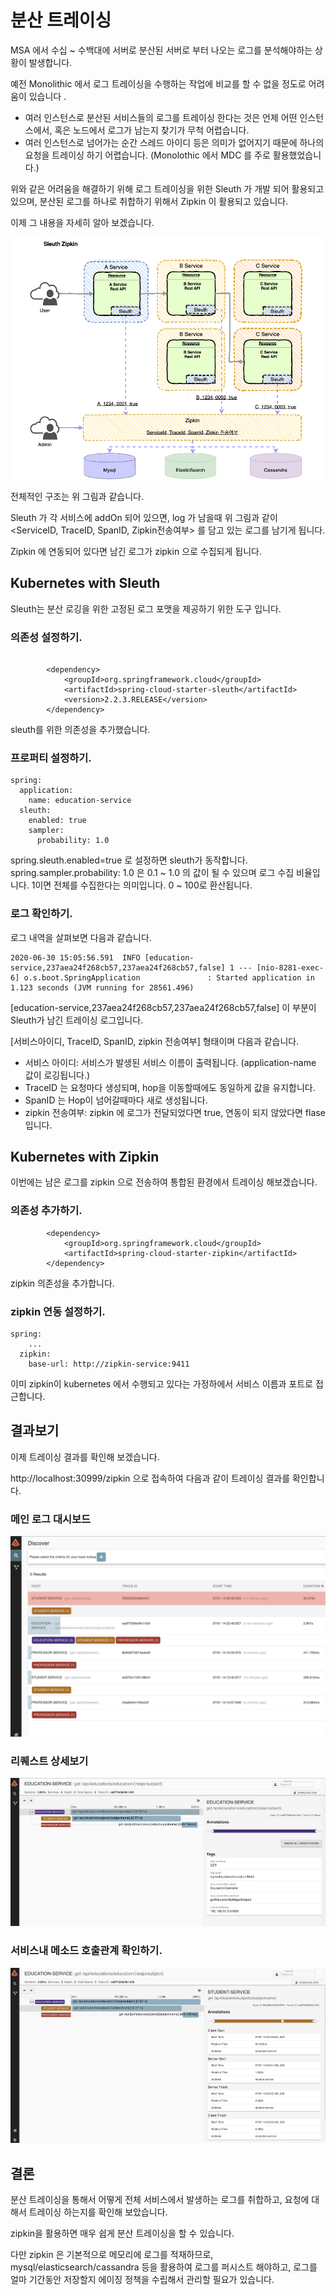 # 분산 트레이싱

MSA 에서 수십 ~ 수백대에 서버로 분산된 서버로 부터 나오는 로그를 분석해야하는 상황이 발생합니다. 

예전 Monolithic 에서 로그 트레이싱을 수행하는 작업에 비교를 할 수 없을 정도로 어려움이 있습니다 .

- 여러 인스턴스로 분산된 서비스들의 로그를 트레이싱 한다는 것은 언제 어떤 인스턴스에서, 혹은 노드에서 로그가 남는지 찾기가 무척 어렵습니다. 
- 여러 인스턴스로 넘어가는 순간 스레드 아이디 등은 의미가 없어지기 때문에 하나의 요청을 트레이싱 하기 어렵습니다. (Monolothic 에서 MDC 를 주로 활용했었습니다.)

위와 같은 어려움을 해결하기 위해 로그 트레이싱을 위한 Sleuth 가 개발 되어 활용되고 있으며, 분산된 로그를 하나로 취합하기 위해서 Zipkin 이 활용되고 있습니다. 

이제 그 내용을 자세히 알아 보겠습니다. 

![Slueth-Zipkin](../imgs/SpringCloudCourse-SleuthZipkin.png)

전체적인 구조는 위 그림과 같습니다. 

Sleuth 가 각 서비스에 addOn 되어 있으면, log 가 남을때 위 그림과 같이 <ServiceID, TraceID, SpanID, Zipkin전송여부> 를 담고 있는 로그를 남기게 됩니다. 

Zipkin 에 연동되어 있다면 남긴 로그가 zipkin 으로 수집되게 됩니다. 

## Kubernetes with Sleuth

Sleuth는 분산 로깅을 위한 고정된 로그 포맷을 제공하기 위한 도구 입니다.  

### 의존성 설정하기. 

```text

		<dependency>
			<groupId>org.springframework.cloud</groupId>
			<artifactId>spring-cloud-starter-sleuth</artifactId>
			<version>2.2.3.RELEASE</version>
		</dependency>
```

sleuth를 위한 의존성을 추가했습니다. 

### 프로퍼티 설정하기. 

```text
spring:
  application:
    name: education-service
  sleuth:
    enabled: true
    sampler:
      probability: 1.0
```

spring.sleuth.enabled=true 로 설정하면 sleuth가 동작합니다. 
spring.sampler.probability: 1.0 은 0.1 ~ 1.0 의 값이 될 수 있으며 로그 수집 비율입니다. 1이면 전체를 수집한다는 의미입니다. 0 ~ 100로 환산됩니다. 

### 로그 확인하기.

로그 내역을 살펴보면 다음과 같습니다. 

```text
2020-06-30 15:05:56.591  INFO [education-service,237aea24f268cb57,237aea24f268cb57,false] 1 --- [nio-8281-exec-6] o.s.boot.SpringApplication               : Started application in 1.123 seconds (JVM running for 28561.496)
```

[education-service,237aea24f268cb57,237aea24f268cb57,false] 이 부분이 Sleuth가 남긴 트레이싱 로그입니다. 

[서비스아이디, TraceID, SpanID, zipkin 전송여부] 형태이며 다음과 같습니다.

- 서비스 아이디: 서비스가 발생된 서비스 이름이 출력됩니다. (application-name 값이 로깅됩니다.)
- TraceID 는 요청마다 생성되며, hop을 이동할때에도 동일하게 값을 유지합니다.
- SpanID 는 Hop이 넘어갈때마다 새로 생성됩니다. 
- zipkin 전송여부: zipkin 에 로그가 전달되었다면 true, 연동이 되지 않았다면 flase 입니다. 
 
## Kubernetes with Zipkin

이번에는 남은 로그를 zipkin 으로 전송하여 통합된 환경에서 트레이싱 해보겠습니다. 

### 의존성 추가하기. 

```text
		<dependency>
			<groupId>org.springframework.cloud</groupId>
			<artifactId>spring-cloud-starter-zipkin</artifactId>
		</dependency>
```
zipkin 의존성을 추가합니다. 

### zipkin 연동 설정하기. 

```text
spring:
    ...
  zipkin:
    base-url: http://zipkin-service:9411
```

이미 zipkin이 kubernetes 에서 수행되고 있다는 가정하에서 서비스 이름과 포트로 접근합니다. 

## 결과보기

이제 트레이싱 결과를 확인해 보겠습니다. 

http://localhost:30999/zipkin 으로 접속하여 다음과 같이 트레이싱 결과를 확인합니다. 

### 메인 로그 대시보드 

![zipkin01](../imgs/SpringCloudCourse-zipkin01.png)

### 리퀘스트 상세보기

![zipkin02](../imgs/SpringCloudCourse-zipkin02.png)

### 서비스내 메소드 호출관계 확인하기. 

![zipkin03](../imgs/SpringCloudCourse-zipkin03.png)

## 결론

분산 트레이싱을 통해서 어떻게 전체 서비스에서 발생하는 로그를 취합하고, 요청에 대해서 트레이싱 하는지를 확인해 보았습니다. 

zipkin을 활용하면 매우 쉽게 분산 트레이싱을 할 수 있습니다. 

다만 zipkin 은 기본적으로 메모리에 로그를 적재하므로, mysql/elasticsearch/cassandra 등을 활용하여 로그를 퍼시스트 해야하고, 로그를 얼마 기간동안 저장할지 에이징 정책을 수립해서 관리할 필요가 있습니다. 


